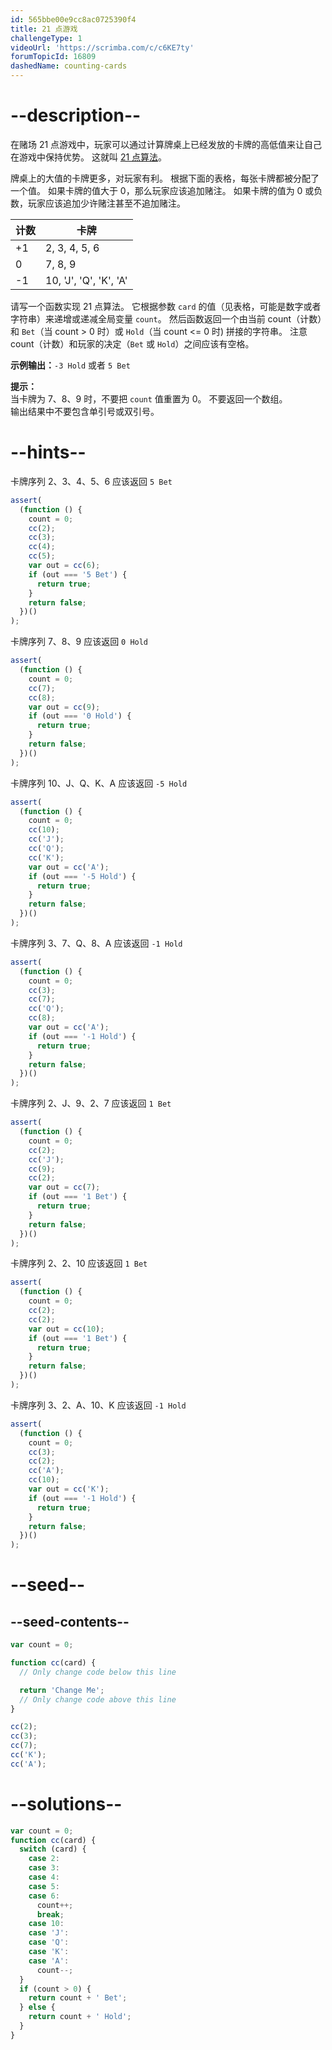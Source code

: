 ```yaml
---
id: 565bbe00e9cc8ac0725390f4
title: 21 点游戏
challengeType: 1
videoUrl: 'https://scrimba.com/c/c6KE7ty'
forumTopicId: 16809
dashedName: counting-cards
---
```


# --description--

在赌场 21 点游戏中，玩家可以通过计算牌桌上已经发放的卡牌的高低值来让自己在游戏中保持优势。 这就叫 [21 点算法](https://en.wikipedia.org/wiki/Card_counting)。

牌桌上的大值的卡牌更多，对玩家有利。 根据下面的表格，每张卡牌都被分配了一个值。 如果卡牌的值大于 0，那么玩家应该追加赌注。 如果卡牌的值为 0 或负数，玩家应该追加少许赌注甚至不追加赌注。

<table class='table table-striped'><thead><tr><th>计数</th><th>卡牌</th></tr></thead><tbody><tr><td>+1</td><td>2, 3, 4, 5, 6</td></tr><tr><td>0</td><td>7, 8, 9</td></tr><tr><td>-1</td><td>10, 'J', 'Q', 'K', 'A'</td></tr></tbody></table>

请写一个函数实现 21 点算法。 它根据参数 `card` 的值（见表格，可能是数字或者字符串）来递增或递减全局变量 `count`。 然后函数返回一个由当前 count（计数）和 `Bet`（当 count > 0 时）或 `Hold`（当 count <= 0 时) 拼接的字符串。 注意 count（计数）和玩家的决定（`Bet` 或 `Hold`）之间应该有空格。

**示例输出：**`-3 Hold` 或者 `5 Bet`

**提示：**  
当卡牌为 7、8、9 时，不要把 `count` 值重置为 0。 不要返回一个数组。  
输出结果中不要包含单引号或双引号。

# --hints--

卡牌序列 2、3、4、5、6 应该返回 `5 Bet`

```js
assert(
  (function () {
    count = 0;
    cc(2);
    cc(3);
    cc(4);
    cc(5);
    var out = cc(6);
    if (out === '5 Bet') {
      return true;
    }
    return false;
  })()
);
```

卡牌序列 7、8、9 应该返回 `0 Hold`

```js
assert(
  (function () {
    count = 0;
    cc(7);
    cc(8);
    var out = cc(9);
    if (out === '0 Hold') {
      return true;
    }
    return false;
  })()
);
```

卡牌序列 10、J、Q、K、A 应该返回 `-5 Hold`

```js
assert(
  (function () {
    count = 0;
    cc(10);
    cc('J');
    cc('Q');
    cc('K');
    var out = cc('A');
    if (out === '-5 Hold') {
      return true;
    }
    return false;
  })()
);
```

卡牌序列 3、7、Q、8、A 应该返回 `-1 Hold`

```js
assert(
  (function () {
    count = 0;
    cc(3);
    cc(7);
    cc('Q');
    cc(8);
    var out = cc('A');
    if (out === '-1 Hold') {
      return true;
    }
    return false;
  })()
);
```

卡牌序列 2、J、9、2、7 应该返回 `1 Bet`

```js
assert(
  (function () {
    count = 0;
    cc(2);
    cc('J');
    cc(9);
    cc(2);
    var out = cc(7);
    if (out === '1 Bet') {
      return true;
    }
    return false;
  })()
);
```

卡牌序列 2、2、10 应该返回 `1 Bet`

```js
assert(
  (function () {
    count = 0;
    cc(2);
    cc(2);
    var out = cc(10);
    if (out === '1 Bet') {
      return true;
    }
    return false;
  })()
);
```

卡牌序列 3、2、A、10、K 应该返回 `-1 Hold`

```js
assert(
  (function () {
    count = 0;
    cc(3);
    cc(2);
    cc('A');
    cc(10);
    var out = cc('K');
    if (out === '-1 Hold') {
      return true;
    }
    return false;
  })()
);
```

# --seed--

## --seed-contents--

```js
var count = 0;

function cc(card) {
  // Only change code below this line

  return 'Change Me';
  // Only change code above this line
}

cc(2);
cc(3);
cc(7);
cc('K');
cc('A');
```

# --solutions--

```js
var count = 0;
function cc(card) {
  switch (card) {
    case 2:
    case 3:
    case 4:
    case 5:
    case 6:
      count++;
      break;
    case 10:
    case 'J':
    case 'Q':
    case 'K':
    case 'A':
      count--;
  }
  if (count > 0) {
    return count + ' Bet';
  } else {
    return count + ' Hold';
  }
}
```
